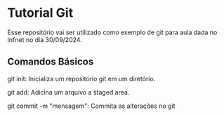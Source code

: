 # Tutorial Git

Esse repositório vai ser utilizado como exemplo de git para aula dada no Infnet no dia 30/09/2024.


## Comandos Básicos

git init: Inicializa um repositório git em um diretório.

git add: Adicina um arquivo a staged area.

git commit -m "mensagem": Commita as alterações no git

